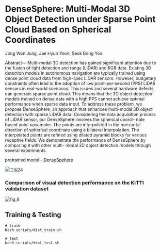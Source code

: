 # DenseSphere: Multi-Modal 3D Object Detection under Sparse Point Cloud Based on Spherical Coordinates

Jong Won Jung, Jae Hyun Yoon, Seok Bong Yoo

Abstract— Multi-modal 3D detection has gained significant
attention due to the fusion of light detection and range (LiDAR)
and RGB data. Existing 3D detection models in autonomous
navigation are typically trained using dense point cloud data
from high-spec LiDAR sensors. However, budgetary constraints
often lead to the adoption of low point-per-second (PPS)
LiDAR sensors in real-world scenarios. This issues and several
hardware defects can generate sparse point cloud. This means
that the 3D object detection models trained on dense data with a
high PPS cannot achieve optimal performance when sparse data
input. To address these problem, we propose DenseSphere, an
approach that enhances multi-modal 3D object detection with
sparse LiDAR data. Considering the data acquisition process of
LiDAR sensor, our DenseSphere involves the spherical coordi-
nate based point upsampler. The points are interpolated in the
horizontal direction of spherical coordinate using a bilateral
interpolation. The interpolated points are refined using dilated
pyramid blocks for various receptive fields. We demonstrate the
performance of DenseSphere by comparing it with other multi-
modal 3D object detection models through several experiments.

pretrained model - [DenseSpehere](https://drive.google.com/file/d/1edJFqp9LXBWVtH6aY-gt4hI8GTLyROS6/view?usp=drive_link)


![그림24](https://github.com/Jung-jongwon/DenseSphere/assets/85870991/bd03c01b-9322-4ea1-bfeb-9bac9e23b432)




### Comparison of visual detection performance on the KITTI validation dataset
![fig_6](https://github.com/Jung-jongwon/DenseSphere/assets/85870991/d06a334e-de30-455f-a7b5-c077a9206c25)




## Training & Testing
```
# train
bash scripts/dist_train.sh

# test
bash scripts/dist_test.sh

